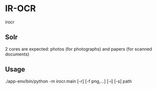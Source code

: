 IR-OCR
===========

irocr


Solr
----------

2 cores are expected: photos (for photographs) and papers (for scanned documents)

Usage
----------

./app-env/bin/python -m irocr.main [-r] [-f png,...] [-i] [-s] path

